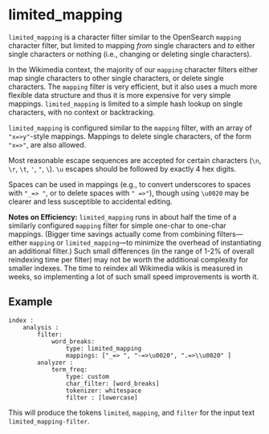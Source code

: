 limited_mapping
==============

`limited_mapping` is a character filter similar to the OpenSearch `mapping`
character filter, but limited to mapping *from* single characters and *to* either
single characters or nothing (i.e., changing or deleting single characters).

In the Wikimedia context, the majority of our `mapping` character filters either map
single characters to other single characters, or delete single characters. The
`mapping` filter is very efficient, but it also uses a much more flexible data
structure and thus it is more expensive for very simple mappings. `limited_mapping`
is limited to a simple hash lookup on single characters, with no context or
backtracking.

`limited_mapping` is configured similar to the `mapping` filter, with an array of
`"x=>y"`-style mappings. Mappings to delete single characters, of the form `"x=>"`,
are also allowed.

Most reasonable escape sequences are accepted for certain characters (`\n`, `\r`,
`\t`, `'`, `"`, `\`). `\u` escapes should be followed by exactly 4 hex digits.

Spaces can be used in mappings (e.g., to convert underscores to spaces with `"_=> "`, or
to delete spaces with `" =>"`), though using `\u0020` may be clearer and less susceptible
to accidental editing.

**Notes on Efficiency:** `limited_mapping` runs in about half the time of a similarly
configured `mapping` filter for simple one-char to one-char mappings. (Bigger time
savings actually come from combining filters—either `mapping` or `limited_mapping`—to
minimize the overhead of instantiating an additional filter.) Such small differences
(in the range of 1-2% of overall reindexing time per filter) may not be worth the
additional complexity for smaller indexes. The time to reindex all Wikimedia wikis is
measured in weeks, so implementing a lot of such small speed improvements is worth
it.

Example
-------
```
index :
    analysis :
        filter:
            word_breaks:
                type: limited_mapping
                mappings: ["_=> ", "-=>\u0020", ".=>\\u0020" ]
        analyzer :
            term_freq:
                type: custom
                char_filter: [word_breaks]
                tokenizer: whitespace
                filter : [lowercase]
```
This will produce the tokens `limited`, `mapping`, and `filter` for the input text `limited_mapping-filter`.
